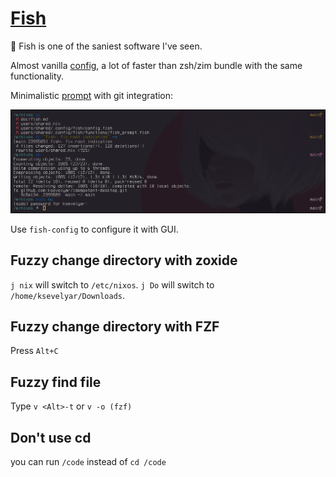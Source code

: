 # [Fish](https://fishshell.com/)

💜 Fish is one of the saniest software I've seen.

Almost vanilla [config](/users/shared/.config/fish/config.fish), a lot of faster than zsh/zim bundle with the same functionality.

Minimalistic [prompt](/users/shared/.config/fish/functions/fish_prompt.fish) with git integration:

![](/assets/screens/fish.png)

Use `fish-config` to configure it with GUI.

## Fuzzy change directory with zoxide

`j nix` will switch to `/etc/nixos`.
`j Do` will switch to `/home/ksevelyar/Downloads`.

## Fuzzy change directory with FZF

Press `Alt+C`

## Fuzzy find file

Type `v <Alt>-t` or `v -o (fzf)`

## Don't use cd

you can run `/code` instead of `cd /code`
